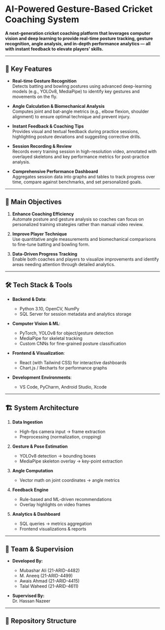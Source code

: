 # AI-Powered Gesture-Based Cricket Coaching System

**A next-generation cricket coaching platform that leverages computer vision and deep learning to provide real-time posture tracking, gesture recognition, angle analysis, and in-depth performance analytics — all with instant feedback to elevate players’ skills.**

---

## 🚀 Key Features

- **Real-time Gesture Recognition**  
  Detects batting and bowling postures using advanced deep-learning models (e.g., YOLOv8, MediaPipe) to identify key gestures and movements on the fly.

- **Angle Calculation & Biomechanical Analysis**  
  Computes joint and bat-angle metrics (e.g., elbow flexion, shoulder alignment) to ensure optimal technique and prevent injury.

- **Instant Feedback & Coaching Tips**  
  Provides visual and textual feedback during practice sessions, highlighting posture deviations and suggesting corrective drills.

- **Session Recording & Review**  
  Records every training session in high-resolution video, annotated with overlayed skeletons and key performance metrics for post-practice analysis.

- **Comprehensive Performance Dashboard**  
  Aggregates session data into graphs and tables to track progress over time, compare against benchmarks, and set personalized goals.

---

## 🎯 Main Objectives

1. **Enhance Coaching Efficiency**  
   Automate posture and gesture analysis so coaches can focus on personalized training strategies rather than manual video review.

2. **Improve Player Technique**  
   Use quantitative angle measurements and biomechanical comparisons to fine-tune batting and bowling form.

3. **Data-Driven Progress Tracking**  
   Enable both coaches and players to visualize improvements and identify areas needing attention through detailed analytics.

---

## 🛠️ Tech Stack & Tools

- **Backend & Data**:  
  - Python 3.10, OpenCV, NumPy  
  - SQL Server for session metadata and analytics storage

- **Computer Vision & ML**:  
  - PyTorch, YOLOv8 for object/gesture detection  
  - MediaPipe for skeletal tracking  
  - Custom CNNs for fine-grained posture classification

- **Frontend & Visualization**:  
  - React (with Tailwind CSS) for interactive dashboards  
  - Chart.js / Recharts for performance graphs

- **Development Environments**:  
  - VS Code, PyCharm, Android Studio, Xcode

---

## 🏗️ System Architecture

1. **Data Ingestion**  
   - High-fps camera input → frame extraction  
   - Preprocessing (normalization, cropping)

2. **Gesture & Pose Estimation**  
   - YOLOv8 detection → bounding boxes  
   - MediaPipe skeleton overlay → key-point extraction

3. **Angle Computation**  
   - Vector math on joint coordinates → angle metrics

4. **Feedback Engine**  
   - Rule-based and ML-driven recommendations  
   - Overlay highlights on video frames

5. **Analytics & Dashboard**  
   - SQL queries → metrics aggregation  
   - Frontend visualizations & reports

---

## 👥 Team & Supervision

- **Developed By:**  
  - Mubashar Ali (21-ARID-4482)  
  - M. Aneeq (21-ARID-4499)  
  - Awais Ahmad (21-ARID-4415)  
  - Talal Waheed (21-ARID-4611)

- **Supervised By:**  
  Dr. Hassan Nazeer

---

## 📂 Repository Structure

